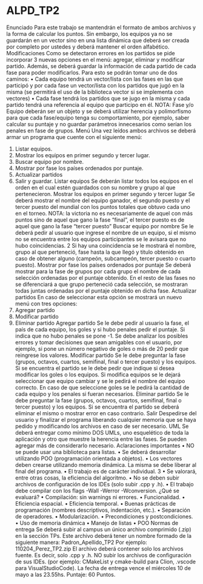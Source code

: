 # ALPD_TP2


Enunciado
Para este trabajo se mantendrán el formato de ambos archivos y la forma de calcular los
puntos. Sin embargo, los equipos ya no se guardarán en un vector sino en una lista dinámica que
deberá ser creada por completo por ustedes y deberá mantener el orden alfabético.
Modificaciones
Como se detectaron errores en los partidos se pide incorporar 3 nuevas opciones en el menú:
agregar, eliminar y modificar partido.
Además, se deberá guardar la información de cada partido de cada fase para poder modificarlos.
Para esto se podrán tomar uno de dos caminos:
• Cada equipo tendrá un vector/lista con las fases en las que participó y por cada fase un
vector/lista con los partidos que jugó en la misma (se permitirá el uso de la biblioteca vector
si se implementa con vectores)
• Cada fase tendrá los partidos que se jugo en la misma y cada partido tendrá una referencia
al equipo que participo en él.
NOTA: Fase y/o Equipo deberán ser un objeto y se deberá utilizar herencia y polimorfismo para que
cada fase/equipo tenga su comportamiento, por ejemplo, saber calcular su puntaje y no guardar
parámetros innecesarios como serían los penales en fase de grupos.
Menú
Una vez leídos ambos archivos se deberá armar un programa que cuente con el siguiente menú:
1. Listar equipos.
2. Mostrar los equipos en primer segundo y tercer lugar.
3. Buscar equipo por nombre.
4. Mostrar por fase los países ordenados por puntaje.
5. Actualizar partidos
6. Salir y guardar.
Listar equipos
Se deberán listar todos los equipos en el orden en el cual estén guardados con su nombre y
grupo al que pertenecieron.
Mostrar los equipos en primer segundo y tercer lugar
Se deberá mostrar el nombre del equipo ganador, el segundo puesto y el tercer puesto del
mundial con los puntos totales que obtuvo cada uno en el torneo.
NOTA: la victoria no es necesariamente de aquel con más puntos sino de aquel que gano la fase
“final”, el tercer puesto es de aquel que gano la fase “tercer puesto”
Buscar equipo por nombre
Se le deberá pedir al usuario que ingrese el nombre de un equipo, si el mismo no se
encuentra entre los equipos participantes se le avisara que no hubo coincidencias.
2
Si hay una coincidencia se le mostrará el nombre, grupo al que perteneció, fase hasta la que
llegó y titulo obtenido en caso de obtener alguno (campeón, subcampeón, tercer puesto o cuarto
puesto).
Mostrar por fase los países ordenados por puntaje
Se deberá mostrar para la fase de grupos por cada grupo el nombre de cada selección
ordenadas por el puntaje obtenido. En el resto de las fases no se diferenciará a que grupo
perteneció cada selección, se mostraran todas juntas ordenadas por el puntaje obtenido en dicha
fase.
Actualizar partidos
En caso de seleccionar esta opción se mostrará un nuevo menú con tres opciones:
1. Agregar partido
2. Modificar partido
3. Eliminar partido
Agregar partido
Se le debe pedir al usuario la fase, el país de cada equipo, los goles y si hubo penales pedir el
puntaje. Si indica que no hubo penales se pone -1.
Se debe analizar los posibles errores y tomar decisiones que sean amigables con el usuario,
por ejemplo, si pone un número negativo de goles o más de 20 pedir que reingrese los valores.
Modificar partido
Se le debe preguntar la fase (grupos, octavos, cuartos, semifinal, final o tercer puesto) y los
equipos. Si se encuentra el partido se le debe pedir que indique si desea modificar los goles o los
equipos.
Si modifica equipos se le dejará seleccionar que equipo cambiar y se le pedirá el nombre del
equipo correcto. En caso de que seleccione goles se le pedirá la cantidad de cada equipo y los
penales si fueran necesarios.
Eliminar partido
Se le debe preguntar la fase (grupos, octavos, cuartos, semifinal, final o tercer puesto) y los
equipos. Si se encuentra el partido se deberá eliminar el mismo o mostrar error en caso contrario.
Salir
Despedirse del usuario y finalizar el programa liberando cualquier memoria que se haya
pedido y modificando los archivos en caso de ser necesario.
UML
Se deberá entregar como mínimo DOS UMLs, uno esquelético de toda la aplicación y otro
que muestre la herencia entre las fases. Se pueden agregar más de considerarlo necesario.
Aclaraciones importantes
• NO se puede usar una biblioteca para listas.
• Se deberá desarrollar utilizando POO (programación orientada a objetos).
• Los vectores deben crearse utilizando memoria dinámica. La misma se debe liberar al final
del programa.
• El trabajo es de carácter individual.
3
• Se valorará, entre otras cosas, la eficiencia del algoritmo.
• No se deben subir archivos de configuración de los IDEs (solo subir .cpp y .h).
• El trabajo debe compilar con los flags -Wall -Werror -Wconversion.
¿Qué se evaluará?
• Compilación: sin warnings ni errores.
• Funcionalidad.
• Eficiencia espacial.
• Eficiencia temporal.
• Buenas prácticas de programación (nombres descriptivos, indentación, etc.).
• Separación de operadores.
• Modularización.
• Precondiciones y postcondiciones.
• Uso de memoria dinámica
• Manejo de listas
• POO
Normas de entrega
Se deberá subir al campus un único archivo comprimido (.zip) en la sección TPs.
Este archivo deberá tener un nombre formado de la siguiente manera:
Padron_Apellido_TP2
Por ejemplo:
110204_Perez_TP2.zip
El archivo deberá contener solo los archivos fuente. Es decir, solo .cpp y .h. NO subir los archivos de
configuración de sus IDEs. (por ejemplo: CMakeList y cmake-build para Clion, .vscode para
VisualStudioCode).
La fecha de entrega vence el miércoles 10 de mayo a las 23.55hs.
Puntaje: 60 Puntos.
